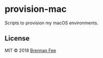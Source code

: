 # provision-mac

Scripts to provision my macOS environments.

## License

MIT © 2018 [Brennan Fee](https://github.com/brennanfee)
